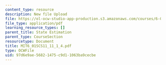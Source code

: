 ```yaml
---
content_type: resource
description: New file Upload
file: https://ol-ocw-studio-app-production.s3.amazonaws.com/courses/6-01sc-introduction-to-electrical-engineering-and-computer-science-i-spring-2011/97d6e9ae56821475c9d11063ba9cecbe_MIT6_01SCS11_11_1_4.pdf
file_type: application/pdf
learning_resource_types: []
parent_title: State Estimation
parent_type: CourseSection
resourcetype: Document
title: MIT6_01SCS11_11_1_4.pdf
type: OCWFile
uid: 97d6e9ae-5682-1475-c9d1-1063ba9cecbe
---
```

